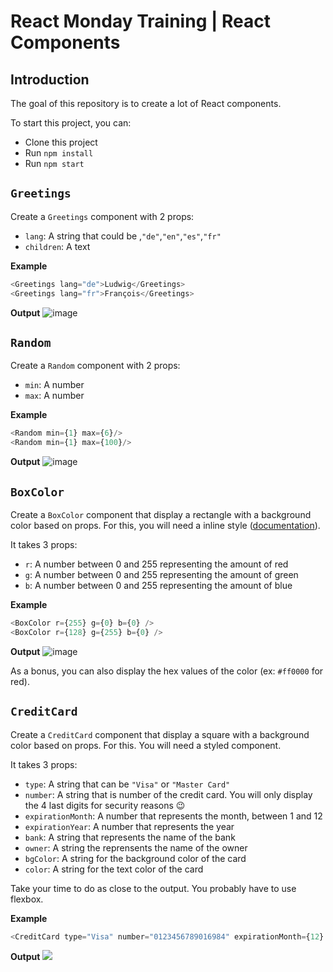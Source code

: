 # React Monday Training | React Components

## Introduction

The goal of this repository is to create a lot of React components.

To start this project, you can:
- Clone this project
- Run `npm install`
- Run `npm start`

## `Greetings`

Create a `Greetings` component with 2 props:
- `lang`: A string that could be ,`"de"`,`"en"`,`"es"`,`"fr"`
- `children`: A text 

**Example**
```js
<Greetings lang="de">Ludwig</Greetings>
<Greetings lang="fr">François</Greetings>
```

**Output**
![image](https://user-images.githubusercontent.com/5306791/52957158-57edfd80-3391-11e9-8726-93c1a3389016.png)


## `Random`

Create a `Random` component with 2 props:
- `min`: A number
- `max`: A number

**Example**
```js
<Random min={1} max={6}/>
<Random min={1} max={100}/>
```

**Output**
![image](https://user-images.githubusercontent.com/5306791/52957202-718f4500-3391-11e9-9b45-d1172067e877.png)



## `BoxColor`

Create a `BoxColor` component that display a rectangle with a background color based on props. For this, you will need a inline style ([documentation](https://reactjs.org/docs/dom-elements.html#style)). 

It takes 3 props:
- `r`: A number between 0 and 255 representing the amount of red
- `g`: A number between 0 and 255 representing the amount of green
- `b`: A number between 0 and 255 representing the amount of blue

**Example**
```js
<BoxColor r={255} g={0} b={0} />
<BoxColor r={128} g={255} b={0} />
```

**Output**
![image](https://user-images.githubusercontent.com/5306791/52957816-ec0c9480-3392-11e9-9e00-67094fa2b431.png)


As a bonus, you can also display the hex values of the color (ex: `#ff0000` for red).

## `CreditCard`

Create a `CreditCard` component that display a square with a background color based on props. For this. You will need a styled component. 

It takes 3 props:
- `type`: A string that can be `"Visa"` or `"Master Card"`
- `number`: A string that is number of the credit card. You will only display the 4 last digits for security reasons 😉
- `expirationMonth`: A number that represents the month, between 1 and 12
- `expirationYear`: A number that represents the year
- `bank`: A string that represents the name of the bank
- `owner`: A string the reprensents the name of the owner
- `bgColor`: A string for the background color of the card
- `color`: A string for the text color of the card

Take your time to do as close to the output. You probably have to use flexbox.

**Example**
```js
<CreditCard type="Visa" number="0123456789016984" expirationMonth={12} expirationYear={2019} bank="Name of the Bank" owner="Firstname Lastname" bgColor="#eecc55" color="white" />
```

**Output**
![](https://trello-attachments.s3.amazonaws.com/5c05678a9f27127996f56d38/5c69daff8b89794b0772c527/26255e6386a63397b41cfea6fd8016c7/image.png)
